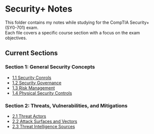 # Security+ Notes  

This folder contains my notes while studying for the CompTIA Security+ (SY0-701) exam.  
Each file covers a specific course section with a focus on the exam objectives.

## Current Sections
### Section 1: General Security Concepts
- [1.1 Security Conrols](./1.1-security-controls.md)  
- [1.2 Security Governance](./1.2-security-governance.md)  
- [1.3 Risk Management](./1.3-risk-management.md)  
- [1.4 Physical Security Controls](./1.4-physical-security-controls.md)  

### Section 2: Threats, Vulnerabilities, and Mitigations
- [2.1 Threat Actors](./2.1-threat-actors.md)  
- [2.2 Attack Surfaces and Vectors](./2.2-attack-surfaces-vectors.md)  
- [2.3 Threat Intelligence Sources](./2.3-threat-intelligence-sources.md)  
